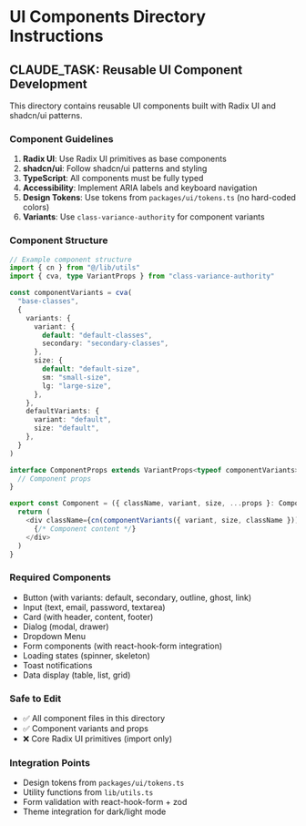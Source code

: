 # UI Components Directory Instructions

## CLAUDE_TASK: Reusable UI Component Development

This directory contains reusable UI components built with Radix UI and shadcn/ui patterns.

### Component Guidelines
1. **Radix UI**: Use Radix UI primitives as base components
2. **shadcn/ui**: Follow shadcn/ui patterns and styling
3. **TypeScript**: All components must be fully typed
4. **Accessibility**: Implement ARIA labels and keyboard navigation
5. **Design Tokens**: Use tokens from `packages/ui/tokens.ts` (no hard-coded colors)
6. **Variants**: Use `class-variance-authority` for component variants

### Component Structure
```typescript
// Example component structure
import { cn } from "@/lib/utils"
import { cva, type VariantProps } from "class-variance-authority"

const componentVariants = cva(
  "base-classes",
  {
    variants: {
      variant: {
        default: "default-classes",
        secondary: "secondary-classes",
      },
      size: {
        default: "default-size",
        sm: "small-size",
        lg: "large-size",
      },
    },
    defaultVariants: {
      variant: "default",
      size: "default",
    },
  }
)

interface ComponentProps extends VariantProps<typeof componentVariants> {
  // Component props
}

export const Component = ({ className, variant, size, ...props }: ComponentProps) => {
  return (
    <div className={cn(componentVariants({ variant, size, className }))} {...props}>
      {/* Component content */}
    </div>
  )
}
```

### Required Components
- Button (with variants: default, secondary, outline, ghost, link)
- Input (text, email, password, textarea)
- Card (with header, content, footer)
- Dialog (modal, drawer)
- Dropdown Menu
- Form components (with react-hook-form integration)
- Loading states (spinner, skeleton)
- Toast notifications
- Data display (table, list, grid)

### Safe to Edit
- ✅ All component files in this directory
- ✅ Component variants and props
- ❌ Core Radix UI primitives (import only)

### Integration Points
- Design tokens from `packages/ui/tokens.ts`
- Utility functions from `lib/utils.ts`
- Form validation with react-hook-form + zod
- Theme integration for dark/light mode
